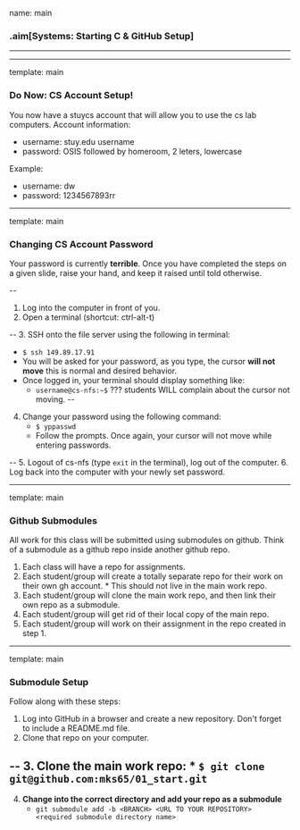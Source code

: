 name: main

### .aim[Systems: Starting C & GitHub Setup]

<style></style>

<hr>

---
template: main

### Do Now: CS Account Setup!
You now have a stuycs account that will allow you to use the cs lab computers.
Account information:
* username: stuy.edu username
* password: OSIS followed by homeroom, 2 leters, lowercase

Example:
* username: dw
* password: 1234567893rr

---
template: main

### Changing CS Account Password
Your password is currently __terrible__. Once you have completed the steps on a given slide, raise your hand, and keep it raised until told otherwise.

--

1. Log into the computer in front of you.
2. Open a terminal (shortcut: ctrl-alt-t)

--
3. SSH onto the file server using the following in terminal:
   * `$ ssh 149.89.17.91`
   * You will be asked for your password, as you type, the cursor __will not move__ this is normal and desired behavior.
   * Once logged in, your terminal should display something like:
     - `username@cs-nfs:~$`
???
students WILL complain about the cursor not moving.
--
4. Change your password using the following command:
   * `$ yppasswd`
   * Follow the prompts. Once again, your cursor will not move while entering passwords.

--
5. Logout of cs-nfs (type `exit` in the terminal), log out of the computer.
6. Log back into the computer with your newly set password.

---
template: main

### Github Submodules

All work for this class will be submitted using submodules on github. Think of a submodule as a github repo inside another github repo.

  1. Each class will have a repo for assignments.
  2. Each student/group will create a totally separate repo for their work on their own gh account.
    * This should not live in the main work repo.
  3. Each student/group will clone the main work repo, and then link their own repo as a submodule.
  4. Each student/group will get rid of their local copy of the main repo.
  5. Each student/group will work on their assignment in the repo created in step 1.

---
template: main

### Submodule Setup

Follow along with these steps:

  1. Log into GitHub in a browser and create a new repository. Don't forget to include a README.md file.
  2. Clone that repo on your computer.

--
  3. __Clone the main work repo:__
     * `$ git clone git@github.com:mks65/01_start.git`
--
  4. __Change into the correct directory and add your repo as a submodule__
     - `git submodule add -b <BRANCH> <URL TO YOUR REPOSITORY> <required submodule directory name>`
